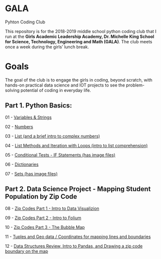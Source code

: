 # GALA
Pyhton Coding Club

This repository is for the 2018-2019 middle school python coding club that I run at the **Girls Academic Leadership Academy, Dr. Michelle King School for Science, Technology, Engineering and Math (GALA)**.  The club meets once a week during the girls’ lunch break. 

# Goals
The goal of the club is to engage the girls in coding, beyond scratch, with hands-on practical data science and IOT projects to see the problem-solving potential of coding in everyday life. 

## Part 1. Python Basics:
01 - [Variables & Strings](html/GALA_Coding_Club_01.html)

02 - [Numbers](html/GALA_Coding_Club_02.html)

03 - [List (and a brief intro to complex numbers)](html/GALA_Coding_Club_03.html)

04 - [List Methods and Iteration with Loops (intro to list comprehension)](html/GALA_Coding_Club_04.html)

05 - [Conditional Tests - IF Statements (has image files)](html/GALA_Coding_Club_05.html)

06 - [Dictionaries](html/GALA_Coding_Club_06.html)

07 - [Sets (has image files)](html/GALA_Coding_Club_07.html)

## Part 2. Data Science Project - Mapping Student Population by Zip Code
08 - [Zip Codes Part 1 - Intro to Data Visualizion](html/GALA_Coding_Club_08.html)

09 - [Zip Codes Part 2 - Intro to Folium](html/GALA_Coding_Club_09.html)

10 - [Zip Codes Part 3 - The Bubble Map](html/GALA_Coding_Club_10.html)

11 - [Tuples and Geo data / Coordinates for mapping lines and boundaries](html/GALA_Coding_Club_11.html)

12 - [Data Structures Review, Intro to Pandas, and Drawing a zip code boundary on the map](html/GALA_Coding_Club_12.html)
